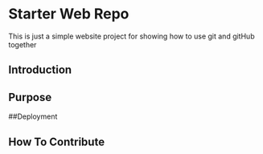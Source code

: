# Starter Web Repo
This is just a simple website project for showing how to use git and
gitHub together
## Introduction

## Purpose

##Deployment


## How To Contribute
